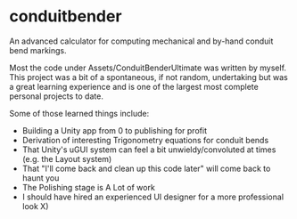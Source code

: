 # conduitbender
An advanced calculator for computing mechanical and by-hand conduit bend markings.

Most the code under Assets/ConduitBenderUltimate was written by myself. 
This project was a bit of a spontaneous, if not random, undertaking but was a great learning experience and is one of the largest most complete personal projects to date. 

Some of those learned things include:
* Building a Unity app from 0 to publishing for profit
* Derivation of interesting Trigonometry equations for conduit bends
* That Unity's uGUI system can feel a bit unwieldy/convoluted at times (e.g. the Layout system)
* That "I'll come back and clean up this code later" will come back to haunt you
* The Polishing stage is A Lot of work
* I should have hired an experienced UI designer for a more professional look X)

